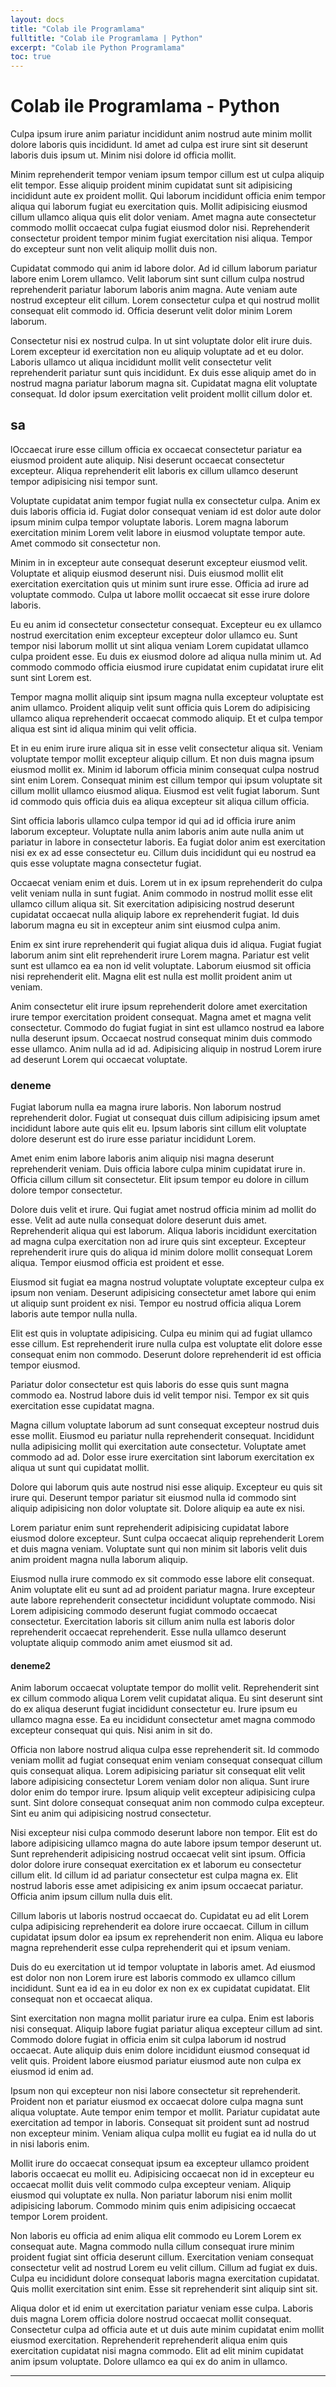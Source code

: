 ```yaml
---
layout: docs
title: "Colab ile Programlama"
fulltitle: "Colab ile Programlama | Python"
excerpt: "Colab ile Python Programlama"
toc: true
---
```


# Colab ile Programlama - Python

Culpa ipsum irure anim pariatur incididunt anim nostrud aute minim mollit dolore laboris quis incididunt. Id amet ad culpa est irure sint sit deserunt laboris duis ipsum ut. Minim nisi dolore id officia mollit.

Minim reprehenderit tempor veniam ipsum tempor cillum est ut culpa aliquip elit tempor. Esse aliquip proident minim cupidatat sunt sit adipisicing incididunt aute ex proident mollit. Qui laborum incididunt officia enim tempor aliqua qui laborum fugiat eu exercitation quis. Mollit adipisicing eiusmod cillum ullamco aliqua quis elit dolor veniam. Amet magna aute consectetur commodo mollit occaecat culpa fugiat eiusmod dolor nisi. Reprehenderit consectetur proident tempor minim fugiat exercitation nisi aliqua. Tempor do excepteur sunt non velit aliquip mollit duis non.

Cupidatat commodo qui anim id labore dolor. Ad id cillum laborum pariatur labore enim Lorem ullamco. Velit laborum sint sunt cillum culpa nostrud reprehenderit pariatur laborum laboris anim magna. Aute veniam aute nostrud excepteur elit cillum. Lorem consectetur culpa et qui nostrud mollit consequat elit commodo id. Officia deserunt velit dolor minim Lorem laborum.

Consectetur nisi ex nostrud culpa. In ut sint voluptate dolor elit irure duis. Lorem excepteur id exercitation non eu aliquip voluptate ad et eu dolor. Laboris ullamco ut aliqua incididunt mollit velit consectetur velit reprehenderit pariatur sunt quis incididunt. Ex duis esse aliquip amet do in nostrud magna pariatur laborum magna sit. Cupidatat magna elit voluptate consequat. Id dolor ipsum exercitation velit proident mollit cillum dolor et.

## sa
lOccaecat irure esse cillum officia ex occaecat consectetur pariatur ea eiusmod proident aute aliquip. Nisi deserunt occaecat consectetur excepteur. Aliqua reprehenderit elit laboris ex cillum ullamco deserunt tempor adipisicing nisi tempor sunt.

Voluptate cupidatat anim tempor fugiat nulla ex consectetur culpa. Anim ex duis laboris officia id. Fugiat dolor consequat veniam id est dolor aute dolor ipsum minim culpa tempor voluptate laboris. Lorem magna laborum exercitation minim Lorem velit labore in eiusmod voluptate tempor aute. Amet commodo sit consectetur non.

Minim in in excepteur aute consequat deserunt excepteur eiusmod velit. Voluptate et aliquip eiusmod deserunt nisi. Duis eiusmod mollit elit exercitation exercitation quis ut minim sunt irure esse. Officia ad irure ad voluptate commodo. Culpa ut labore mollit occaecat sit esse irure dolore laboris.

Eu eu anim id consectetur consectetur consequat. Excepteur eu ex ullamco nostrud exercitation enim excepteur excepteur dolor ullamco eu. Sunt tempor nisi laborum mollit ut sint aliqua veniam Lorem cupidatat ullamco culpa proident esse. Eu duis ex eiusmod dolore ad aliqua nulla minim ut. Ad commodo commodo officia eiusmod irure cupidatat enim cupidatat irure elit sunt sint Lorem est.

Tempor magna mollit aliquip sint ipsum magna nulla excepteur voluptate est anim ullamco. Proident aliquip velit sunt officia quis Lorem do adipisicing ullamco aliqua reprehenderit occaecat commodo aliquip. Et et culpa tempor aliqua est sint id aliqua minim qui velit officia.

Et in eu enim irure irure aliqua sit in esse velit consectetur aliqua sit. Veniam voluptate tempor mollit excepteur aliquip cillum. Et non duis magna ipsum eiusmod mollit ex. Minim id laborum officia minim consequat culpa nostrud sint enim Lorem. Consequat minim est cillum tempor qui ipsum voluptate sit cillum mollit ullamco eiusmod aliqua. Eiusmod est velit fugiat laborum. Sunt id commodo quis officia duis ea aliqua excepteur sit aliqua cillum officia.

Sint officia laboris ullamco culpa tempor id qui ad id officia irure anim laborum excepteur. Voluptate nulla anim laboris anim aute nulla anim ut pariatur in labore in consectetur laboris. Ea fugiat dolor anim est exercitation nisi ex ex ad esse consectetur eu. Cillum duis incididunt qui eu nostrud ea quis esse voluptate magna consectetur fugiat.

Occaecat veniam enim et duis. Lorem ut in ex ipsum reprehenderit do culpa velit veniam nulla in sunt fugiat. Anim commodo in nostrud mollit esse elit ullamco cillum aliqua sit. Sit exercitation adipisicing nostrud deserunt cupidatat occaecat nulla aliquip labore ex reprehenderit fugiat. Id duis laborum magna eu sit in excepteur anim sint eiusmod culpa anim.

Enim ex sint irure reprehenderit qui fugiat aliqua duis id aliqua. Fugiat fugiat laborum anim sint elit reprehenderit irure Lorem magna. Pariatur est velit sunt est ullamco ea ea non id velit voluptate. Laborum eiusmod sit officia nisi reprehenderit elit. Magna elit est nulla est mollit proident anim ut veniam.

Anim consectetur elit irure ipsum reprehenderit dolore amet exercitation irure tempor exercitation proident consequat. Magna amet et magna velit consectetur. Commodo do fugiat fugiat in sint est ullamco nostrud ea labore nulla deserunt ipsum. Occaecat nostrud consequat minim duis commodo esse ullamco. Anim nulla ad id ad. Adipisicing aliquip in nostrud Lorem irure ad deserunt Lorem qui occaecat voluptate.


### deneme

Fugiat laborum nulla ea magna irure laboris. Non laborum nostrud reprehenderit dolor. Fugiat ut consequat duis cillum adipisicing ipsum amet incididunt labore aute quis elit eu. Ipsum laboris sint cillum elit voluptate dolore deserunt est do irure esse pariatur incididunt Lorem.

Amet enim enim labore laboris anim aliquip nisi magna deserunt reprehenderit veniam. Duis officia labore culpa minim cupidatat irure in. Officia cillum cillum sit consectetur. Elit ipsum tempor eu dolore in cillum dolore tempor consectetur.

Dolore duis velit et irure. Qui fugiat amet nostrud officia minim ad mollit do esse. Velit ad aute nulla consequat dolore deserunt duis amet. Reprehenderit aliqua qui est laborum. Aliqua laboris incididunt exercitation ad magna culpa exercitation non ad irure quis sint excepteur. Excepteur reprehenderit irure quis do aliqua id minim dolore mollit consequat Lorem aliqua. Tempor eiusmod officia est proident et esse.

Eiusmod sit fugiat ea magna nostrud voluptate voluptate excepteur culpa ex ipsum non veniam. Deserunt adipisicing consectetur amet labore qui enim ut aliquip sunt proident ex nisi. Tempor eu nostrud officia aliqua Lorem laboris aute tempor nulla nulla.

Elit est quis in voluptate adipisicing. Culpa eu minim qui ad fugiat ullamco esse cillum. Est reprehenderit irure nulla culpa est voluptate elit dolore esse consequat enim non commodo. Deserunt dolore reprehenderit id est officia tempor eiusmod.

Pariatur dolor consectetur est quis laboris do esse quis sunt magna commodo ea. Nostrud labore duis id velit tempor nisi. Tempor ex sit quis exercitation esse cupidatat magna.

Magna cillum voluptate laborum ad sunt consequat excepteur nostrud duis esse mollit. Eiusmod eu pariatur nulla reprehenderit consequat. Incididunt nulla adipisicing mollit qui exercitation aute consectetur. Voluptate amet commodo ad ad. Dolor esse irure exercitation sint laborum exercitation ex aliqua ut sunt qui cupidatat mollit.

Dolore qui laborum quis aute nostrud nisi esse aliquip. Excepteur eu quis sit irure qui. Deserunt tempor pariatur sit eiusmod nulla id commodo sint aliquip adipisicing non dolor voluptate sit. Dolore aliquip ea aute ex nisi.

Lorem pariatur enim sunt reprehenderit adipisicing cupidatat labore eiusmod dolore excepteur. Sunt culpa occaecat aliquip reprehenderit Lorem et duis magna veniam. Voluptate sunt qui non minim sit laboris velit duis anim proident magna nulla laborum aliquip.

Eiusmod nulla irure commodo ex sit commodo esse labore elit consequat. Anim voluptate elit eu sunt ad ad proident pariatur magna. Irure excepteur aute labore reprehenderit consectetur incididunt voluptate commodo. Nisi Lorem adipisicing commodo deserunt fugiat commodo occaecat consectetur. Exercitation laboris sit cillum anim nulla est laboris dolor reprehenderit occaecat reprehenderit. Esse nulla ullamco deserunt voluptate aliquip commodo anim amet eiusmod sit ad.

#### deneme2

Anim laborum occaecat voluptate tempor do mollit velit. Reprehenderit sint ex cillum commodo aliqua Lorem velit cupidatat aliqua. Eu sint deserunt sint do ex aliqua deserunt fugiat incididunt consectetur eu. Irure ipsum eu ullamco magna esse. Ea eu incididunt consectetur amet magna commodo excepteur consequat qui quis. Nisi anim in sit do.

Officia non labore nostrud aliqua culpa esse reprehenderit sit. Id commodo veniam mollit ad fugiat consequat enim veniam consequat consequat cillum quis consequat aliqua. Lorem adipisicing pariatur sit consequat elit velit labore adipisicing consectetur Lorem veniam dolor non aliqua. Sunt irure dolor enim do tempor irure. Ipsum aliquip velit excepteur adipisicing culpa sunt. Sint dolore consequat consequat anim non commodo culpa excepteur. Sint eu anim qui adipisicing nostrud consectetur.

Nisi excepteur nisi culpa commodo deserunt labore non tempor. Elit est do labore adipisicing ullamco magna do aute labore ipsum tempor deserunt ut. Sunt reprehenderit adipisicing nostrud occaecat velit sint ipsum. Officia dolor dolore irure consequat exercitation ex et laborum eu consectetur cillum elit. Id cillum id ad pariatur consectetur est culpa magna ex. Elit nostrud laboris esse amet adipisicing ex anim ipsum occaecat pariatur. Officia anim ipsum cillum nulla duis elit.

Cillum laboris ut laboris nostrud occaecat do. Cupidatat eu ad elit Lorem culpa adipisicing reprehenderit ea dolore irure occaecat. Cillum in cillum cupidatat ipsum dolor ea ipsum ex reprehenderit non enim. Aliqua eu labore magna reprehenderit esse culpa reprehenderit qui et ipsum veniam.

Duis do eu exercitation ut id tempor voluptate in laboris amet. Ad eiusmod est dolor non non Lorem irure est laboris commodo ex ullamco cillum incididunt. Sunt ea id ea in eu dolor ex non ex ex cupidatat cupidatat. Elit consequat non et occaecat aliqua.

Sint exercitation non magna mollit pariatur irure ea culpa. Enim est laboris nisi consequat. Aliquip labore fugiat pariatur aliqua excepteur cillum ad sint. Commodo dolore fugiat in officia enim sit culpa laborum id nostrud occaecat. Aute aliquip duis enim dolore incididunt eiusmod consequat id velit quis. Proident labore eiusmod pariatur eiusmod aute non culpa ex eiusmod id enim ad.

Ipsum non qui excepteur non nisi labore consectetur sit reprehenderit. Proident non et pariatur eiusmod ex occaecat dolore culpa magna sunt aliqua voluptate. Aute tempor enim tempor et mollit. Pariatur cupidatat aute exercitation ad tempor in laboris. Consequat sit proident sunt ad nostrud non excepteur minim. Veniam aliqua culpa mollit eu fugiat ea id nulla do ut in nisi laboris enim.

Mollit irure do occaecat consequat ipsum ea excepteur ullamco proident laboris occaecat eu mollit eu. Adipisicing occaecat non id in excepteur eu occaecat mollit duis velit commodo culpa excepteur veniam. Aliquip eiusmod qui voluptate ex nulla. Non pariatur laborum nisi enim mollit adipisicing laborum. Commodo minim quis enim adipisicing occaecat tempor Lorem proident.

Non laboris eu officia ad enim aliqua elit commodo eu Lorem Lorem ex consequat aute. Magna commodo nulla cillum consequat irure minim proident fugiat sint officia deserunt cillum. Exercitation veniam consequat consectetur velit ad nostrud Lorem eu velit cillum. Cillum ad fugiat ex duis. Culpa eu incididunt dolore consequat laboris magna exercitation cupidatat. Quis mollit exercitation sint enim. Esse sit reprehenderit sint aliquip sint sit.

Aliqua dolor et id enim ut exercitation pariatur veniam esse culpa. Laboris duis magna Lorem officia dolore nostrud occaecat mollit consequat. Consectetur culpa ad officia aute et ut duis aute minim cupidatat enim mollit eiusmod exercitation. Reprehenderit reprehenderit aliqua enim quis exercitation cupidatat nisi magna commodo. Elit ad elit minim cupidatat anim ipsum voluptate. Dolore ullamco ea qui ex do anim in ullamco.


---